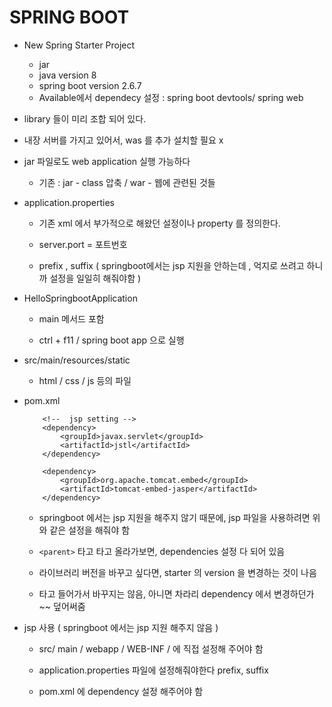 # SPRING BOOT 

- New Spring Starter Project 

    - jar 
    - java version 8
    - spring boot version 2.6.7
    - Available에서 dependecy 설정 : spring boot devtools/ spring web 

- library 들이 미리 조합 되어 있다. 

- 내장 서버를 가지고 있어서, was 를 추가 설치할 필요 x 

- jar 파일로도 web application 실행 가능하다 
    - 기존  : jar - class 압축 / war - 웹에 관련된 것들 

- application.properties

    - 기존 xml 에서 부가적으로 해왔던 설정이나 property 를 정의한다.

    - server.port = 포트번호

    - prefix , suffix  ( springboot에서는 jsp 지원을 안하는데 , 억지로 쓰려고 하니까 설정을 일일히 해줘야함 ) 
  
- HelloSpringbootApplication 

    - main 메서드 포함 
  
    - ctrl + f11  / spring boot app 으로 실행 

- src/main/resources/static 

    - html / css / js 등의 파일 

- pom.xml

    ```
    	<!--  jsp setting -->
		<dependency>
			<groupId>javax.servlet</groupId>
			<artifactId>jstl</artifactId>
		</dependency>
		
		<dependency>
			<groupId>org.apache.tomcat.embed</groupId>
			<artifactId>tomcat-embed-jasper</artifactId>
		</dependency>
    ```
    
    - springboot 에서는 jsp 지원을 해주지 않기 때문에, jsp 파일을 사용하려면 위와 같은 설정을 해줘야 함 

    - `<parent>` 타고 타고 올라가보면, dependencies 설정 다 되어 있음
    
    - 라이브러리 버전을 바꾸고 싶다면, starter 의 version 을 변경하는 것이 나음 

    - 타고 들어가서 바꾸지는 않음, 아니면 차라리 dependency 에서 변경하던가 ~~ 덮어써줌 

- jsp 사용  ( springboot 에서는 jsp 지원 해주지 않음 ) 

  - src/ main / webapp / WEB-INF / 에 직접 설정해 주어야 함 

  - application.properties 파일에 설정해줘야한다 prefix, suffix 

  - pom.xml 에 dependency 설정 해주어야 함 
